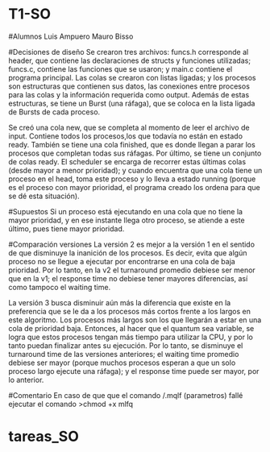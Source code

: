# T1-SO

#Alumnos
Luis Ampuero
Mauro Bisso

#Decisiones de diseño
Se crearon tres archivos: funcs.h corresponde al header, que contiene las declaraciones de structs y funciones utilizadas; funcs.c, contiene las funciones que se usaron; y main.c contiene el programa principal. Las colas se crearon con listas ligadas; y los procesos son estructuras que contienen sus datos, las conexiones entre procesos para las colas y la información requerida como output. Además de estas estructuras, se tiene un Burst (una ráfaga), que se coloca en la lista ligada de Bursts de cada proceso.

Se creó una cola new, que se completa al momento de leer el archivo de input. Contiene todos los procesos,los que todavía no están en estado ready. También se tiene una cola finished, que es donde llegan a parar los procesos que completan todas sus ráfagas. Por último, se tiene un conjunto de colas ready. El scheduler se encarga de recorrer estas últimas colas (desde mayor a menor prioridad); y cuando encuentra que una cola tiene un proceso en el head, toma este proceso y lo lleva a estado running (porque es el proceso con mayor prioridad, el programa creado los ordena para que se dé esta situación).

#Supuestos
Si un proceso está ejecutando en una cola que no tiene la mayor prioridad, y en ese instante llega otro proceso, se atiende a este último, pues tiene mayor prioridad.

#Comparación versiones
La versión 2 es mejor a la versión 1 en el sentido de que disminuye la inanición de los procesos. Es decir, evita que algún proceso no se llegue a ejecutar por encontrarse en una cola de baja prioridad. Por lo tanto, en la v2 el turnaround promedio debiese ser menor que en la v1; el response time no debiese tener mayores diferencias, así como tampoco el waiting time.

La versión 3 busca disminuir aún más la diferencia que existe en la preferencia que se le da a los procesos más cortos frente a los largos en este algoritmo. Los procesos más largos son los que llegarán a estar en una cola de prioridad baja. Entonces, al hacer que el quantum sea variable, se logra que estos procesos tengan más tiempo para utilizar la CPU, y por lo tanto puedan finalizar antes su ejecución. Por lo tanto, se disminuye el turnaround time de las versiones anteriores; el waiting time promedio debiese ser mayor (porque muchos procesos esperan a que un solo proceso largo ejecute una ráfaga); y el response time puede ser mayor, por lo anterior.

#Comentario
En caso de que que el comando /.mqlf (parametros) fallé ejecutar el comando >chmod +x mlfq 
# tareas_SO
